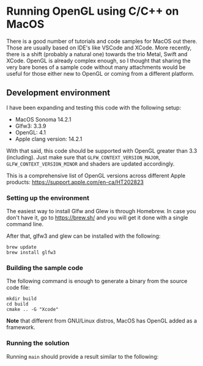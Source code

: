 # Running OpenGL using C/C++ on MacOS

There is a good number of tutorials and code samples for MacOS out there. Those are usually based on IDE's like VSCode and XCode. More recently, there is a shift (probably a natural one) towards the trio Metal, Swift and XCode. OpenGL is already complex enough, so I thought that sharing the very bare bones of a sample code without many attachments would be useful for those either new to OpenGL or coming from a different platform.

## Development environment

I have been expanding and testing this code with the following setup:
 - MacOS Sonoma 14.2.1
 - Glfw3: 3.3.9
 - OpenGL: 4.1
 - Apple clang version: 14.2.1

With that said, this code should be supported with OpenGL greater than 3.3 (including). Just make sure that `GLFW_CONTEXT_VERSION_MAJOR`, `GLFW_CONTEXT_VERSION_MINOR` and shaders are updated accordingly.

This is a comprehensive list of OpenGL versions across different Apple products: https://support.apple.com/en-ca/HT202823

### Setting up the environment

The easiest way to install Glfw and Glew is through Homebrew. In case you don't have it, go to https://brew.sh/ and you will get it done with a single command line.

After that, glfw3 and glew can be installed with the following:
```
brew update
brew install glfw3
```

### Building the sample code

The following command is enough to generate a binary from the source code file:
```
mkdir build
cd build
cmake .. -G "Xcode"
```

**Note** that different from GNU/Linux distros, MacOS has OpenGL added as a framework.


### Running the solution

Running `main` should provide a result similar to the following:

